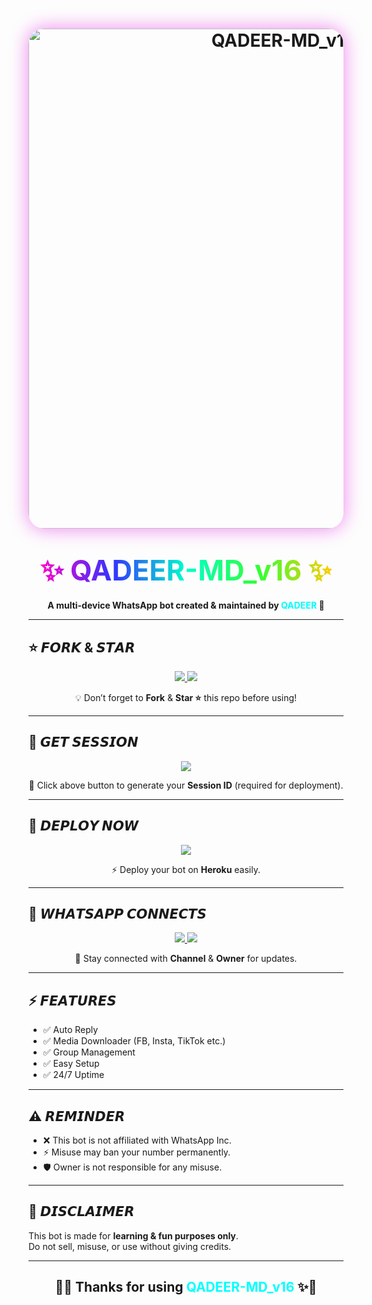 <h1 align="center">
  <img src="https://files.catbox.moe/zmtvfr.jpg" alt="QADEER-MD_v16" width="800" style="border-radius:25px;box-shadow:0 0 30px violet;"/>
</h1>

<h1 align="center">
  <span style="background: linear-gradient(to right, #ff00cc, #3333ff, #00ffcc, #33ff33, #ffcc00); 
               -webkit-background-clip: text; 
               color: transparent; 
               font-size: 45px; 
               font-weight: bold;">
    ✨ QADEER-MD_v16 ✨
  </span>
</h1>

<p align="center">
  <b>A multi-device WhatsApp bot created & maintained by <span style="color:#00FFFF">QADEER</span> 🚀</b>
</p>

---

## ⭐ 𝙁𝙊𝙍𝙆 & 𝙎𝙏𝘼𝙍
<p align="center">
  <a href="https://github.com/QADEER-XD/QADEER-MD_v16/fork">
    <img src="https://img.shields.io/badge/Fork-Repo-ff00ff?style=for-the-badge&logo=github&logoColor=white" />
  </a>
  <a href="https://github.com/QADEER-XD/QADEER-MD_v16/tree/main">
    <img src="https://github.com/QADEER-XD/QADEER-MD_v16/tree/main?style=for-the-badge&color=gold&logo=github" />
  </a>
</p>
<p align="center">💡 Don’t forget to <b>Fork</b> & <b>Star ⭐</b> this repo before using!</p>

---

## 🔑 𝙂𝙀𝙏 𝙎𝙀𝙎𝙎𝙄𝙊𝙉
<p align="center">
  <a href="https://qadeer-md-pair-hvah.onrender.com">
    <img src="https://img.shields.io/badge/Get-Session_ID-00BFFF?style=for-the-badge&logo=whatsapp&logoColor=white" />
  </a>
</p>
<p align="center">📲 Click above button to generate your <b>Session ID</b> (required for deployment).</p>

---

## 🚀 𝘿𝙀𝙋𝙇𝙊𝙔 𝙉𝙊𝙒
<p align="center">
  <a href="https://dashboard.heroku.com/new?template=https://github.com/QADEER-XD/QADEER-MD_v16/tree/main">
    <img src="https://img.shields.io/badge/Deploy-Heroku-7952B3?style=for-the-badge&logo=heroku&logoColor=white" />
  </a>
</p>
<p align="center">⚡ Deploy your bot on <b>Heroku</b> easily.</p>

---

## 📡 𝙒𝙃𝘼𝙏𝙎𝘼𝙋𝙋 𝘾𝙊𝙉𝙉𝙀𝘾𝙏𝙎
<p align="center">
  <a href="https://whatsapp.com/channel/0029VbAkAEhCRs1g8MmyEJ2K">
    <img src="https://img.shields.io/badge/Join-Channel-25D366?style=for-the-badge&logo=whatsapp&logoColor=white" />
  </a>
  <a href="https://api.whatsapp.com/send?phone=+923300005253&text=➪𝐇𝐄𝐘𓆩𝙌𝘼𝘿𝙀𝙀𝙍-𝘽𝙍𝘼𝙃𝙑𝙄🖤🌀💨''">
    <img src="https://img.shields.io/badge/Contact-Owner-ff0000?style=for-the-badge&logo=whatsapp&logoColor=white" />
  </a>
</p>
<p align="center">📢 Stay connected with <b>Channel</b> & <b>Owner</b> for updates.</p>

---

## ⚡ 𝙁𝙀𝘼𝙏𝙐𝙍𝙀𝙎
- ✅ Auto Reply  
- ✅ Media Downloader (FB, Insta, TikTok etc.)  
- ✅ Group Management  
- ✅ Easy Setup  
- ✅ 24/7 Uptime  

---

## ⚠️ 𝙍𝙀𝙈𝙄𝙉𝘿𝙀𝙍
- ❌ This bot is not affiliated with WhatsApp Inc.  
- ⚡ Misuse may ban your number permanently.  
- 🛡️ Owner is not responsible for any misuse.  

---

## 📝 𝘿𝙄𝙎𝘾𝙇𝘼𝙄𝙈𝙀𝙍
This bot is made for **learning & fun purposes only**.  
Do not sell, misuse, or use without giving credits.  

---

<h2 align="center">
  🌈✨ Thanks for using <span style="color:#00FFFF">QADEER-MD_v16</span> ✨🌈
</h2>
